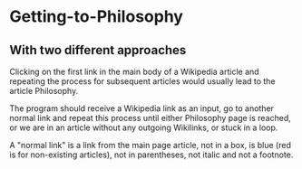 # Getting-to-Philosophy
## With two different approaches
Clicking on the first link in the main body of a Wikipedia article and repeating the process for subsequent articles would usually lead to the article Philosophy.
 
The program should receive a Wikipedia link as an input, go to another normal link and repeat this process until either Philosophy page is reached, or we are in an article without any outgoing Wikilinks, or stuck in a loop.
 
A "normal link" is a link from the main page article, not in a box, is blue (red is for non-existing articles), not in parentheses, not italic and not a footnote.
